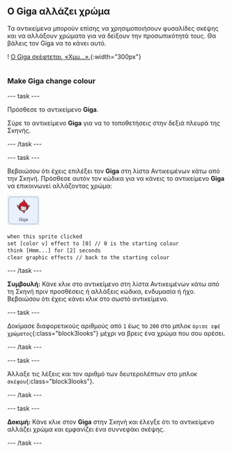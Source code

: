 ## Ο Giga αλλάζει χρώμα

<div style="display: flex; flex-wrap: wrap">
<div style="flex-basis: 200px; flex-grow: 1; margin-right: 15px;">
Τα αντικείμενα μπορούν επίσης να χρησιμοποιήσουν φυσαλίδες σκέψης και να αλλάξουν χρώματα για να δείξουν την προσωπικότητά τους. Θα βάλεις τον Giga να το κάνει αυτό.
</div>
<div>

! [Ο Giga σκέφτεται, «Χμμ...».](images/giga-step2.png){:width="300px"}

</div>
</div>

### Make Giga change colour

--- task ---

Πρόσθεσε το αντικείμενο **Giga**.

Σύρε το αντικείμενο **Giga** για να το τοποθετήσεις στην δεξιά πλευρά της Σκηνής.

--- /task ---

--- task ---

Βεβαιώσου ότι έχεις επιλέξει τον **Giga** στη λίστα Αντικειμένων κάτω από την Σκηνή. Πρόσθεσε αυτόν τον κώδικα για να κάνεις το αντικείμενο **Giga** να επικοινωνεί αλλάζοντας χρώμα:

![Αντικείμενο Giga.](images/giga-sprite.png)

```blocks3
when this sprite clicked
set [color v] effect to [0] // 0 is the starting colour
think [Hmm...] for [2] seconds 
clear graphic effects // back to the starting colour
```

--- /task ---

**Συμβουλή:** Κάνε κλικ στο αντικείμενο στη λίστα Αντικειμένων κάτω από τη Σκηνή πριν προσθέσεις ή αλλάξεις κώδικα, ενδυμασία ή ήχο. Βεβαιώσου ότι έχεις κάνει κλικ στο σωστό αντικείμενο.

--- task ---

Δοκίμασε διαφορετικούς αριθμούς από `1` έως το `200` στο μπλοκ `όρισε εφέ χρώματος`{:class="block3looks"} μέχρι να βρεις ένα χρώμα που σου αρέσει.

--- /task ---

--- task ---

Άλλαξε τις λέξεις και τον αριθμό των δευτερολέπτων στο μπλοκ `σκέψου`{:class="block3looks"}.

--- /task ---

--- task ---

**Δοκιμή:** Κάνε κλικ στον **Giga** στην Σκηνή και έλεγξε ότι το αντικείμενο αλλάζει χρώμα και εμφανίζει ένα συννεφάκι σκέψης.

--- /task ---

